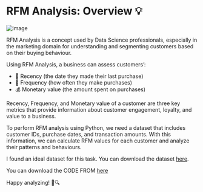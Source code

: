 # RFM Analysis: Overview 💡

![image](https://github.com/younaniskander/RFM_and_Clustering/assets/87044703/3276c30d-a356-496f-a331-dd271b331bc5)


RFM Analysis is a concept used by Data Science professionals, especially in the marketing domain for understanding and segmenting customers based on their buying behaviour.

Using RFM Analysis, a business can assess customers’:

- 📅 Recency (the date they made their last purchase)
- 🔄 Frequency (how often they make purchases)
- 💰 Monetary value (the amount spent on purchases)

Recency, Frequency, and Monetary value of a customer are three key metrics that provide information about customer engagement, loyalty, and value to a business.

To perform RFM analysis using Python, we need a dataset that includes customer IDs, purchase dates, and transaction amounts. With this information, we can calculate RFM values for each customer and analyze their patterns and behaviours.

I found an ideal dataset for this task. You can download the dataset [here](https://www.kaggle.com/datasets/younaniskander/merchant-segmentation-system).

You can download the CODE FROM [here](https://www.kaggle.com/younaniskander/new-clustering-rfm)




Happy analyzing! 🚀🔍
